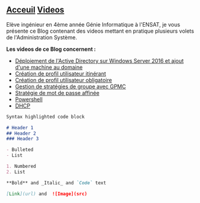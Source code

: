 ## [Acceuil](https://yousrahzt.github.io)   [Videos](https://yousrahzt.github.io/videos)


  Elève ingénieur en 4ème année Génie Informatique à l'ENSAT, je vous présente ce Blog contenant des videos mettant en pratique plusieurs volets de l'Administration Système.
  
 
  **Les videos de ce Blog concernent :**

- [Déploiement de l'Active Directory sur Windows Server 2016 et ajout d'une machine au domaine](activeDirectory.md)
- [Création de profil utilisateur itinérant](itinerant.md)
- [Création de profil utilisateur obligatoire](obligatoire.md)
- [Gestion de stratégies de groupe avec GPMC](gpmc.md)
- [Stratégie de mot de passe affinée](affinee.md)
- [Powershell](powershell.md)
- [DHCP](dhcp.md)
   
  
 
 
```markdown
Syntax highlighted code block

# Header 1
## Header 2
### Header 3

- Bulleted
- List

1. Numbered
2. List

**Bold** and _Italic_ and `Code` text

[Link](url) and  ![Image](src)
```

